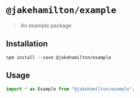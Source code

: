 # `@jakehamilton/example`

> An example package

## Installation

```shell
npm install --save @jakehamilton/example
```

## Usage

```js
import * as Example from "@jakehamilton/example";
```
